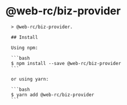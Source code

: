 # @web-rc/biz-provider

      > @web-rc/biz-provider.

      ## Install

      Using npm:

      ```bash
      $ npm install --save @web-rc/biz-provider
      ```

      or using yarn:

      ```bash
      $ yarn add @web-rc/biz-provider
      ```
